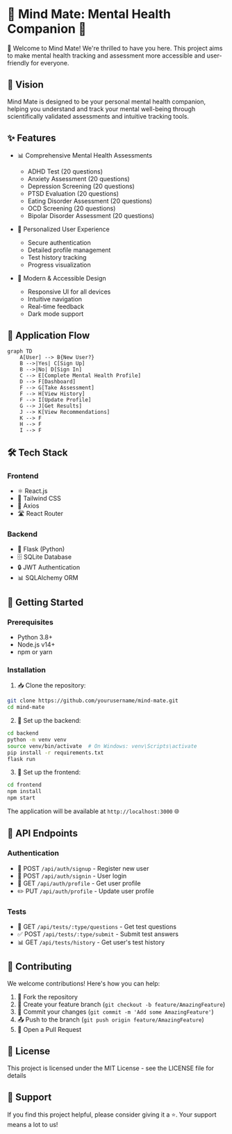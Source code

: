 # 🌟 Mind Mate: Mental Health Companion 🧠

👋 Welcome to Mind Mate! We're thrilled to have you here. This project aims to make mental health tracking and assessment more accessible and user-friendly for everyone.

## 🎯 Vision

Mind Mate is designed to be your personal mental health companion, helping you understand and track your mental well-being through scientifically validated assessments and intuitive tracking tools.

## ✨ Features

- 📊 Comprehensive Mental Health Assessments
  - ADHD Test (20 questions)
  - Anxiety Assessment (20 questions)
  - Depression Screening (20 questions)
  - PTSD Evaluation (20 questions)
  - Eating Disorder Assessment (20 questions)
  - OCD Screening (20 questions)
  - Bipolar Disorder Assessment (20 questions)
  
- 👤 Personalized User Experience
  - Secure authentication
  - Detailed profile management
  - Test history tracking
  - Progress visualization

- 📱 Modern & Accessible Design
  - Responsive UI for all devices
  - Intuitive navigation
  - Real-time feedback
  - Dark mode support

## 🔄 Application Flow

```mermaid
graph TD
    A[User] --> B{New User?}
    B -->|Yes| C[Sign Up]
    B -->|No| D[Sign In]
    C --> E[Complete Mental Health Profile]
    D --> F[Dashboard]
    F --> G[Take Assessment]
    F --> H[View History]
    F --> I[Update Profile]
    G --> J[Get Results]
    J --> K[View Recommendations]
    K --> F
    H --> F
    I --> F
```

## 🛠️ Tech Stack

### Frontend
- ⚛️ React.js
- 🎨 Tailwind CSS
- 🔄 Axios
- 🛣️ React Router

### Backend
- 🚀 Flask (Python)
- 🗄️ SQLite Database
- 🔒 JWT Authentication
- 📊 SQLAlchemy ORM

## 🚀 Getting Started

### Prerequisites
- Python 3.8+
- Node.js v14+
- npm or yarn

### Installation

1. 📥 Clone the repository:
```bash
git clone https://github.com/yourusername/mind-mate.git
cd mind-mate
```

2. 🔧 Set up the backend:
```bash
cd backend
python -m venv venv
source venv/bin/activate  # On Windows: venv\Scripts\activate
pip install -r requirements.txt
flask run
```

3. 🎨 Set up the frontend:
```bash
cd frontend
npm install
npm start
```

The application will be available at `http://localhost:3000` 🌐

## 🔗 API Endpoints

### Authentication
- 🔐 POST `/api/auth/signup` - Register new user
- 🔑 POST `/api/auth/signin` - User login
- 👤 GET `/api/auth/profile` - Get user profile
- ✏️ PUT `/api/auth/profile` - Update user profile

### Tests
- 📝 GET `/api/tests/:type/questions` - Get test questions
- ✅ POST `/api/tests/:type/submit` - Submit test answers
- 📊 GET `/api/tests/history` - Get user's test history

## 🤝 Contributing

We welcome contributions! Here's how you can help:

1. 🍴 Fork the repository
2. 🌿 Create your feature branch (`git checkout -b feature/AmazingFeature`)
3. 💾 Commit your changes (`git commit -m 'Add some AmazingFeature'`)
4. 📤 Push to the branch (`git push origin feature/AmazingFeature`)
5. 🎉 Open a Pull Request

## 📄 License

This project is licensed under the MIT License - see the LICENSE file for details

## 💖 Support

If you find this project helpful, please consider giving it a ⭐️. Your support means a lot to us!
